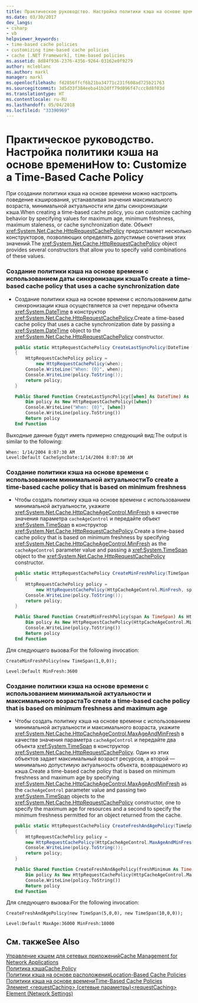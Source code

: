 ```yaml
---
title: Практическое руководство. Настройка политики кэша на основе времени
ms.date: 03/30/2017
dev_langs:
- csharp
- vb
helpviewer_keywords:
- time-based cache policies
- customizing time-based cache policies
- cache [.NET Framework], time-based policies
ms.assetid: 8d84f936-2376-4356-9264-03162e0f9279
author: mcleblanc
ms.author: markl
manager: markl
ms.openlocfilehash: fd2856ffcf6b21ba34771c231f608ad725b21763
ms.sourcegitcommit: 3d5d33f384eeba41b2dff79d096f47ccc8d8f03d
ms.translationtype: HT
ms.contentlocale: ru-RU
ms.lasthandoff: 05/04/2018
ms.locfileid: "33390969"
---
```

# <a name="how-to-customize-a-time-based-cache-policy"></a><span data-ttu-id="9942c-102">Практическое руководство. Настройка политики кэша на основе времени</span><span class="sxs-lookup"><span data-stu-id="9942c-102">How to: Customize a Time-Based Cache Policy</span></span>
<span data-ttu-id="9942c-103">При создании политики кэша на основе времени можно настроить поведение кэширования, устанавливая значения максимального возраста, минимальной актуальности или даты синхронизации кэша.</span><span class="sxs-lookup"><span data-stu-id="9942c-103">When creating a time-based cache policy, you can customize caching behavior by specifying values for maximum age, minimum freshness, maximum staleness, or cache synchronization date.</span></span> <span data-ttu-id="9942c-104">Объект <xref:System.Net.Cache.HttpRequestCachePolicy> предоставляет несколько конструкторов, позволяющих определять допустимые сочетания этих значений.</span><span class="sxs-lookup"><span data-stu-id="9942c-104">The <xref:System.Net.Cache.HttpRequestCachePolicy> object provides several constructors that allow you to specify valid combinations of these values.</span></span>  
  
### <a name="to-create-a-time-based-cache-policy-that-uses-a-cache-synchronization-date"></a><span data-ttu-id="9942c-105">Создание политики кэша на основе времени с использованием даты синхронизации кэша</span><span class="sxs-lookup"><span data-stu-id="9942c-105">To create a time-based cache policy that uses a cache synchronization date</span></span>  
  
-   <span data-ttu-id="9942c-106">Создание политики кэша на основе времени с использованием даты синхронизации кэша осуществляется за счет передачи объекта <xref:System.DateTime> в конструктор <xref:System.Net.Cache.HttpRequestCachePolicy>.</span><span class="sxs-lookup"><span data-stu-id="9942c-106">Create a time-based cache policy that uses a cache synchronization date by passing a <xref:System.DateTime> object to the <xref:System.Net.Cache.HttpRequestCachePolicy> constructor.</span></span>  
  
    ```csharp  
    public static HttpRequestCachePolicy CreateLastSyncPolicy(DateTime when)  
    {  
        HttpRequestCachePolicy policy =   
            new HttpRequestCachePolicy(when);  
        Console.WriteLine("When: {0}", when);  
        Console.WriteLine(policy.ToString());  
        return policy;  
    }  
    ```  
  
    ```vb  
    Public Shared Function CreateLastSyncPolicy([when] As DateTime) As HttpRequestCachePolicy  
        Dim policy As New HttpRequestCachePolicy([when])  
        Console.WriteLine("When: {0}", [when])  
        Console.WriteLine(policy.ToString())  
        Return policy  
    End Function  
    ```  
  
 <span data-ttu-id="9942c-107">Выходные данные будут иметь примерно следующий вид:</span><span class="sxs-lookup"><span data-stu-id="9942c-107">The output is similar to the following:</span></span>  
  
```  
When: 1/14/2004 8:07:30 AM  
Level:Default CacheSyncDate:1/14/2004 8:07:30 AM  
```  
  
### <a name="to-create-a-time-based-cache-policy-that-is-based-on-minimum-freshness"></a><span data-ttu-id="9942c-108">Создание политики кэша на основе времени с использованием минимальной актуальности</span><span class="sxs-lookup"><span data-stu-id="9942c-108">To create a time-based cache policy that is based on minimum freshness</span></span>  
  
-   <span data-ttu-id="9942c-109">Чтобы создать политику кэша на основе времени с использованием минимальной актуальности, укажите <xref:System.Net.Cache.HttpCacheAgeControl.MinFresh> в качестве значения параметра `cacheAgeControl` и передайте объект <xref:System.TimeSpan> в конструктор <xref:System.Net.Cache.HttpRequestCachePolicy>.</span><span class="sxs-lookup"><span data-stu-id="9942c-109">Create a time-based cache policy that is based on minimum freshness by specifying <xref:System.Net.Cache.HttpCacheAgeControl.MinFresh> as the `cacheAgeControl` parameter value and passing a <xref:System.TimeSpan> object to the <xref:System.Net.Cache.HttpRequestCachePolicy> constructor.</span></span>  
  
    ```csharp  
    public static HttpRequestCachePolicy CreateMinFreshPolicy(TimeSpan span)  
    {  
        HttpRequestCachePolicy policy =   
            new HttpRequestCachePolicy(HttpCacheAgeControl.MinFresh, span);  
        Console.WriteLine(policy.ToString());  
        return policy;  
    }  
    ```  
  
    ```vb  
    Public Shared Function CreateMinFreshPolicy(span As TimeSpan) As HttpRequestCachePolicy  
        Dim policy As New HttpRequestCachePolicy(HttpCacheAgeControl.MinFresh, span)  
        Console.WriteLine(policy.ToString())  
        Return policy  
    End Function  
    ```  
  
 <span data-ttu-id="9942c-110">Для следующего вызова:</span><span class="sxs-lookup"><span data-stu-id="9942c-110">For the following invocation:</span></span>  
  
```  
CreateMinFreshPolicy(new TimeSpan(1,0,0));  
```  
  
```  
Level:Default MinFresh:3600  
```  
  
### <a name="to-create-a-time-based-cache-policy-that-is-based-on-minimum-freshness-and-maximum-age"></a><span data-ttu-id="9942c-111">Создание политики кэша на основе времени с использованием минимальной актуальности и максимального возраста</span><span class="sxs-lookup"><span data-stu-id="9942c-111">To create a time-based cache policy that is based on minimum freshness and maximum age</span></span>  
  
-   <span data-ttu-id="9942c-112">Чтобы создать политику кэша на основе времени с использованием минимальной актуальности и максимального возраста, укажите <xref:System.Net.Cache.HttpCacheAgeControl.MaxAgeAndMinFresh> в качестве значения параметра `cacheAgeControl` и передайте два объекта <xref:System.TimeSpan> в конструктор <xref:System.Net.Cache.HttpRequestCachePolicy>. Один из этих объектов задает максимальный возраст ресурсов, а второй — минимально допустимую актуальность объекта, возвращаемого из кэша.</span><span class="sxs-lookup"><span data-stu-id="9942c-112">Create a time-based cache policy that is based on minimum freshness and maximum age by specifying <xref:System.Net.Cache.HttpCacheAgeControl.MaxAgeAndMinFresh> as the `cacheAgeControl` parameter value and passing two <xref:System.TimeSpan> objects to the <xref:System.Net.Cache.HttpRequestCachePolicy> constructor, one to specify the maximum age for resources and a second to specify the minimum freshness permitted for an object returned from the cache.</span></span>  
  
    ```csharp  
    public static HttpRequestCachePolicy CreateFreshAndAgePolicy(TimeSpan freshMinimum, TimeSpan ageMaximum)  
    {  
        HttpRequestCachePolicy policy =   
        new HttpRequestCachePolicy(HttpCacheAgeControl.MaxAgeAndMinFresh, ageMaximum, freshMinimum);  
        Console.WriteLine(policy.ToString());  
        return policy;  
    }  
    ```  
  
    ```vb  
    Public Shared Function CreateFreshAndAgePolicy(freshMinimum As TimeSpan, ageMaximum As TimeSpan) As HttpRequestCachePolicy  
        Dim policy As New HttpRequestCachePolicy(HttpCacheAgeControl.MaxAgeAndMinFresh, ageMaximum, freshMinimum)  
        Console.WriteLine(policy.ToString())  
        Return policy  
    End Function  
    ```  
  
 <span data-ttu-id="9942c-113">Для следующего вызова:</span><span class="sxs-lookup"><span data-stu-id="9942c-113">For the following invocation:</span></span>  
  
```  
CreateFreshAndAgePolicy(new TimeSpan(5,0,0), new TimeSpan(10,0,0));  
```  
  
```  
Level:Default MaxAge:36000 MinFresh:18000  
```  
  
## <a name="see-also"></a><span data-ttu-id="9942c-114">См. также</span><span class="sxs-lookup"><span data-stu-id="9942c-114">See Also</span></span>  
 [<span data-ttu-id="9942c-115">Управление кэшем для сетевых приложений</span><span class="sxs-lookup"><span data-stu-id="9942c-115">Cache Management for Network Applications</span></span>](../../../docs/framework/network-programming/cache-management-for-network-applications.md)  
 [<span data-ttu-id="9942c-116">Политика кэша</span><span class="sxs-lookup"><span data-stu-id="9942c-116">Cache Policy</span></span>](../../../docs/framework/network-programming/cache-policy.md)  
 [<span data-ttu-id="9942c-117">Политики кэша на основе расположения</span><span class="sxs-lookup"><span data-stu-id="9942c-117">Location-Based Cache Policies</span></span>](../../../docs/framework/network-programming/location-based-cache-policies.md)  
 [<span data-ttu-id="9942c-118">Политики кэша на основе времени</span><span class="sxs-lookup"><span data-stu-id="9942c-118">Time-Based Cache Policies</span></span>](../../../docs/framework/network-programming/time-based-cache-policies.md)  
 [<span data-ttu-id="9942c-119">Элемент \<requestCaching> (сетевые параметры)</span><span class="sxs-lookup"><span data-stu-id="9942c-119">\<requestCaching> Element (Network Settings)</span></span>](../../../docs/framework/configure-apps/file-schema/network/requestcaching-element-network-settings.md)
